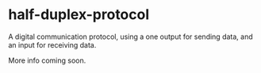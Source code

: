 # half-duplex-protocol
A digital communication protocol, using a one output for sending data, and an input for receiving data.

More info coming soon.
